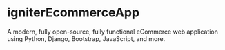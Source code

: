 # igniterEcommerceApp
A modern, fully open-source, fully functional eCommerce web application using Python, Django, Bootstrap, JavaScript, and more.
